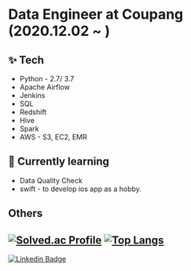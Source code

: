 # Data Engineer at Coupang (2020.12.02 ~ )
## ✨ Tech
* Python - 2.7/ 3.7
* Apache Airflow
* Jenkins
* SQL 
* Redshift
* Hive
* Spark
* AWS - S3, EC2, EMR

## 🌱 Currently learning
*  Data Quality Check
*  swift - to develop ios app as a hobby.


## Others
[![Solved.ac Profile](http://mazassumnida.wtf/api/generate_badge?boj=lcdoac12)](https://solved.ac/lcdoac12)
[![Top Langs](https://github-readme-stats.vercel.app/api/top-langs/?username=KyuHyoungKim&layout=compact&langs_count=10)](https://github.com/anuraghazra/github-readme-stats)
----------------------
[![Linkedin Badge](https://img.shields.io/badge/-LinkedIn-blue?style=flat-square&logo=Linkedin&logoColor=white&link=kyuhyoung-kim-56ab4b236)](https://www.linkedin.com/in/kyuhyoung-kim-56ab4b236/)
<!--
**KyuHyoungKim/KyuHyoungKim** is a ✨ _special_ ✨ repository because its `README.md` (this file) appears on your GitHub profile.

Here are some ideas to get you started:

- 🔭 I’m currently working on ...
- 🌱 I’m currently learning ...
- 👯 I’m looking to collaborate on ...
- 🤔 I’m looking for help with ...
- 💬 Ask me about ...
- 📫 How to reach me: ...
- 😄 Pronouns: ...
- ⚡ Fun fact: ...
-->
